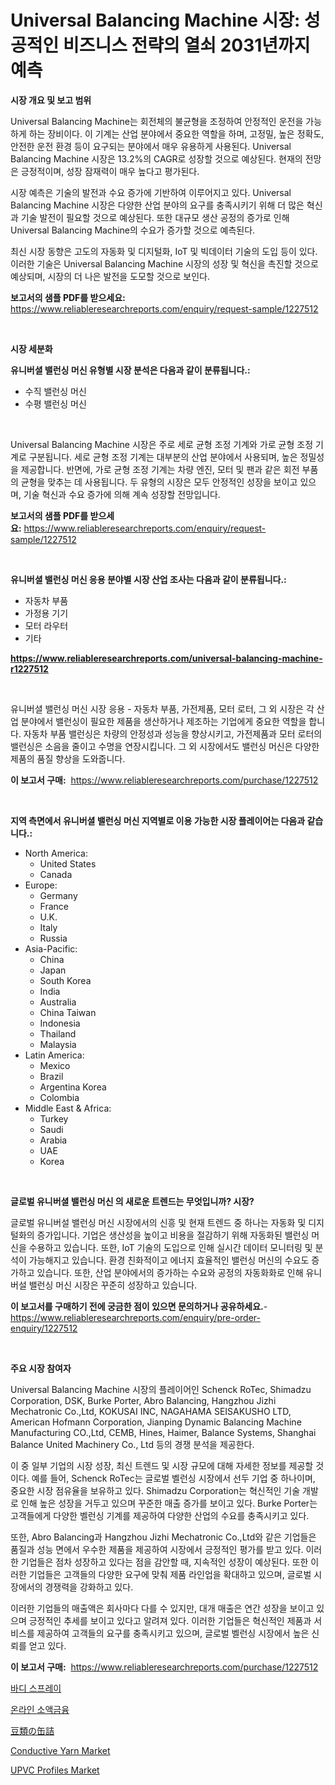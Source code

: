 <p><h1>Universal Balancing Machine 시장: 성공적인 비즈니스 전략의 열쇠 2031년까지 예측</h1></p><p><strong>시장 개요 및 보고 범위</strong></p>
<p><p>Universal Balancing Machine는 회전체의 불균형을 조정하여 안정적인 운전을 가능하게 하는 장비이다. 이 기계는 산업 분야에서 중요한 역할을 하며, 고정밀, 높은 정확도, 안전한 운전 환경 등이 요구되는 분야에서 매우 유용하게 사용된다. Universal Balancing Machine 시장은 13.2%의 CAGR로 성장할 것으로 예상된다. 현재의 전망은 긍정적이며, 성장 잠재력이 매우 높다고 평가된다.</p><p>시장 예측은 기술의 발전과 수요 증가에 기반하여 이루어지고 있다. Universal Balancing Machine 시장은 다양한 산업 분야의 요구를 충족시키기 위해 더 많은 혁신과 기술 발전이 필요할 것으로 예상된다. 또한 대규모 생산 공정의 증가로 인해 Universal Balancing Machine의 수요가 증가할 것으로 예측된다.</p><p>최신 시장 동향은 고도의 자동화 및 디지털화, IoT 및 빅데이터 기술의 도입 등이 있다. 이러한 기술은 Universal Balancing Machine 시장의 성장 및 혁신을 촉진할 것으로 예상되며, 시장의 더 나은 발전을 도모할 것으로 보인다.</p></p>
<p><strong>보고서의 샘플 PDF를 받으세요:</strong> <a href="https://www.reliableresearchreports.com/enquiry/request-sample/1227512">https://www.reliableresearchreports.com/enquiry/request-sample/1227512</a></p>
<p>&nbsp;</p>
<p><strong>시장 세분화</strong></p>
<p><strong>유니버셜 밸런싱 머신 유형별 시장 분석은 다음과 같이 분류됩니다.:</strong></p>
<p><ul><li>수직 밸런싱 머신</li><li>수평 밸런싱 머신</li></ul></p>
<p>&nbsp;</p>
<p><p>Universal Balancing Machine 시장은 주로 세로 균형 조정 기계와 가로 균형 조정 기계로 구분됩니다. 세로 균형 조정 기계는 대부분의 산업 분야에서 사용되며, 높은 정밀성을 제공합니다. 반면에, 가로 균형 조정 기계는 차량 엔진, 모터 및 팬과 같은 회전 부품의 균형을 맞추는 데 사용됩니다. 두 유형의 시장은 모두 안정적인 성장을 보이고 있으며, 기술 혁신과 수요 증가에 의해 계속 성장할 전망입니다.</p></p>
<p><strong>보고서의 샘플 PDF를 받으세요:</strong>&nbsp;<a href="https://www.reliableresearchreports.com/enquiry/request-sample/1227512">https://www.reliableresearchreports.com/enquiry/request-sample/1227512</a></p>
<p>&nbsp;</p>
<p><strong> 유니버셜 밸런싱 머신 응용 분야별 시장 산업 조사는 다음과 같이 분류됩니다.:</strong></p>
<p><ul><li>자동차 부품</li><li>가정용 기기</li><li>모터 라우터</li><li>기타</li></ul></p>
<p><strong><a href="https://www.reliableresearchreports.com/universal-balancing-machine-r1227512">https://www.reliableresearchreports.com/universal-balancing-machine-r1227512</a></strong></p>
<p>&nbsp;</p>
<p><p>유니버셜 밸런싱 머신 시장 응용 - 자동차 부품, 가전제품, 모터 로터, 그 외 시장은 각 산업 분야에서 밸런싱이 필요한 제품을 생산하거나 제조하는 기업에게 중요한 역할을 합니다. 자동차 부품 밸런싱은 차량의 안정성과 성능을 향상시키고, 가전제품과 모터 로터의 밸런싱은 소음을 줄이고 수명을 연장시킵니다. 그 외 시장에서도 밸런싱 머신은 다양한 제품의 품질 향상을 도와줍니다.</p></p>
<p><strong>이 보고서 구매:</strong>&nbsp; <a href="https://www.reliableresearchreports.com/purchase/1227512">https://www.reliableresearchreports.com/purchase/1227512</a></p>
<p>&nbsp;</p>
<p><strong>지역 측면에서 유니버셜 밸런싱 머신 지역별로 이용 가능한 시장 플레이어는 다음과 같습니다.:</strong></p>
<p><ul>
    <li>
        North America:
        <ul>
            <li>United States</li>
            <li>Canada</li>
        </ul>
    </li>
    <li>
        Europe:
        <ul>
            <li>Germany</li>
            <li>France</li>
            <li>U.K.</li>
            <li>Italy</li>
            <li>Russia</li>
        </ul>
    </li>
    <li>
        Asia-Pacific:
        <ul>
            <li>China</li>
            <li>Japan</li>
            <li>South Korea</li>
            <li>India</li>
            <li>Australia</li>
            <li>China Taiwan</li>
            <li>Indonesia</li>
            <li>Thailand</li>
            <li>Malaysia</li>
        </ul>
    </li>
    <li>
        Latin America:
        <ul>
            <li>Mexico</li>
            <li>Brazil</li>
            <li>Argentina Korea</li>
            <li>Colombia</li>
        </ul>
    </li>
    <li>
        Middle East & Africa:
        <ul>
            <li>Turkey</li>
            <li>Saudi</li>
            <li>Arabia</li>
            <li>UAE</li>
            <li>Korea</li>
        </ul>
    </li>
    </ul></p>
<p>&nbsp;</p>
<p><strong>글로벌 유니버셜 밸런싱 머신 의 새로운 트렌드는 무엇입니까? 시장?</strong></p>
<p><p>글로벌 유니버설 밸런싱 머신 시장에서의 신흥 및 현재 트렌드 중 하나는 자동화 및 디지털화의 증가입니다. 기업은 생산성을 높이고 비용을 절감하기 위해 자동화된 밸런싱 머신을 수용하고 있습니다. 또한, IoT 기술의 도입으로 인해 실시간 데이터 모니터링 및 분석이 가능해지고 있습니다. 환경 친화적이고 에너지 효율적인 밸런싱 머신의 수요도 증가하고 있습니다. 또한, 산업 분야에서의 증가하는 수요와 공정의 자동화화로 인해 유니버설 밸런싱 머신 시장은 꾸준히 성장하고 있습니다.</p></p>
<p><strong>이 보고서를 구매하기 전에 궁금한 점이 있으면 문의하거나 공유하세요.</strong>- <a href="https://www.reliableresearchreports.com/enquiry/pre-order-enquiry/1227512">https://www.reliableresearchreports.com/enquiry/pre-order-enquiry/1227512</a></p>
<p>&nbsp;</p>
<p><strong>주요 시장 참여자</strong></p>
<p><p>Universal Balancing Machine 시장의 플레이어인 Schenck RoTec, Shimadzu Corporation, DSK, Burke Porter, Abro Balancing, Hangzhou Jizhi Mechatronic Co.,Ltd, KOKUSAI INC, NAGAHAMA SEISAKUSHO LTD, American Hofmann Corporation, Jianping Dynamic Balancing Machine Manufacturing CO.,Ltd, CEMB, Hines, Haimer, Balance Systems, Shanghai Balance United Machinery Co., Ltd 등의 경쟁 분석을 제공한다.</p><p>이 중 일부 기업의 시장 성장, 최신 트렌드 및 시장 규모에 대해 자세한 정보를 제공할 것이다. 예를 들어, Schenck RoTec는 글로벌 벨런싱 시장에서 선두 기업 중 하나이며, 중요한 시장 점유율을 보유하고 있다. Shimadzu Corporation는 혁신적인 기술 개발로 인해 높은 성장을 거두고 있으며 꾸준한 매출 증가를 보이고 있다. Burke Porter는 고객들에게 다양한 벨런싱 기계를 제공하여 다양한 산업의 수요를 충족시키고 있다. </p><p>또한, Abro Balancing과 Hangzhou Jizhi Mechatronic Co.,Ltd와 같은 기업들은 품질과 성능 면에서 우수한 제품을 제공하여 시장에서 긍정적인 평가를 받고 있다. 이러한 기업들은 점차 성장하고 있다는 점을 감안할 때, 지속적인 성장이 예상된다. 또한 이러한 기업들은 고객들의 다양한 요구에 맞춰 제품 라인업을 확대하고 있으며, 글로벌 시장에서의 경쟁력을 강화하고 있다.</p><p>이러한 기업들의 매출액은 회사마다 다를 수 있지만, 대개 매출은 연간 성장을 보이고 있으며 긍정적인 추세를 보이고 있다고 알려져 있다. 이러한 기업들은 혁신적인 제품과 서비스를 제공하여 고객들의 요구를 충족시키고 있으며, 글로벌 벨런싱 시장에서 높은 신뢰를 얻고 있다.</p></p>
<p><strong>이 보고서 구매:</strong>&nbsp;&nbsp;<a href="https://www.reliableresearchreports.com/purchase/1227512">https://www.reliableresearchreports.com/purchase/1227512</a></p>
<p><p><a href="https://medium.com/@cierrahayes645/%EB%B3%B4%EB%94%94-%EC%8A%A4%ED%94%84%EB%A0%88%EC%9D%B4-%EC%8B%9C%EC%9E%A5-%EC%8B%9C%EC%9E%A5-%EC%A0%90%EC%9C%A0%EC%9C%A8-%EC%8B%9C%EC%9E%A5-%EB%8F%99%ED%96%A5-%EB%B0%8F-%EB%AF%B8%EB%9E%98-%EC%84%B1%EC%9E%A5-%ED%83%90%EC%83%89-a080e9c2e286">바디 스프레이</a></p><p><a href="https://github.com/JackieFauhey9089475/Market-Research-Report-List-1/blob/main/507732529718.md">온라인 소액금융</a></p><p><a href="https://github.com/CloydAbbott2023/Market-Research-Report-List-1/blob/main/369642032682.md">豆類の缶詰</a></p><p><a href="https://issuu.com/reportprime-2/docs/conductive-yarn-market-size-2030.pptx">Conductive Yarn Market</a></p><p><a href="https://issuu.com/reportprime-2/docs/upvc-profiles-market-size-2030.pptx">UPVC Profiles Market</a></p></p>